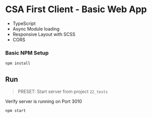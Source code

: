 # CSA First Client - Basic Web App

* TypeScript
* Async Module loading
* Responsive Layout with SCSS
* CORS

### Basic NPM Setup 
```bash
npm install
```

## Run

> PRESET: Start server from project `22_tests` 

Verify server is running on Port 3010

```bash
npm start
```